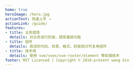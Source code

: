 ```yaml
---
home: true
heroImage: /hero.jpg
actionText: 快速上手 →
actionLink: /guide/
features:
- title: 业务提炼
  details: 对业务进行封装，提炼基础功能
- title: 组件
  details: 简洁的代码、目录、格式，封装部分可复用组件
- title: 技术栈
  details: 使用 vue/vuex/vue-router/element 等前端技术
footer: MIT Licensed | Copyright © 2019-present wang bin
---
```

